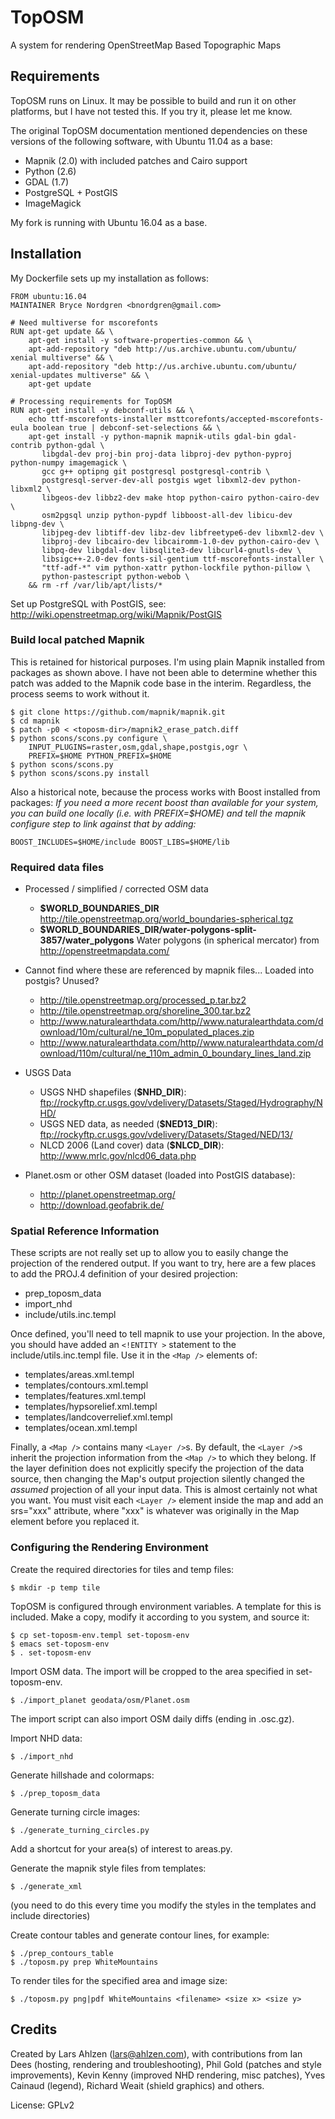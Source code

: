 # TopOSM #

A system for rendering OpenStreetMap Based Topographic Maps


## Requirements ##

TopOSM runs on Linux. It may be possible to build and run it on other platforms, but I have not tested this. If you try it, please let me know.

The original TopOSM documentation mentioned dependencies on these versions of the following software, with Ubuntu 11.04 as a base:

* Mapnik (2.0) with included patches and Cairo support
* Python (2.6)
* GDAL (1.7)
* PostgreSQL + PostGIS
* ImageMagick

My fork is running with Ubuntu 16.04 as a base.


## Installation ##

My Dockerfile sets up my installation as follows: 

```
FROM ubuntu:16.04
MAINTAINER Bryce Nordgren <bnordgren@gmail.com>

# Need multiverse for mscorefonts
RUN apt-get update && \
    apt-get install -y software-properties-common && \
    apt-add-repository "deb http://us.archive.ubuntu.com/ubuntu/ xenial multiverse" && \
    apt-add-repository "deb http://us.archive.ubuntu.com/ubuntu/ xenial-updates multiverse" && \
    apt-get update

# Processing requirements for TopOSM
RUN apt-get install -y debconf-utils && \
    echo ttf-mscorefonts-installer msttcorefonts/accepted-mscorefonts-eula boolean true | debconf-set-selections && \
    apt-get install -y python-mapnik mapnik-utils gdal-bin gdal-contrib python-gdal \
       libgdal-dev proj-bin proj-data libproj-dev python-pyproj python-numpy imagemagick \
       gcc g++ optipng git postgresql postgresql-contrib \
       postgresql-server-dev-all postgis wget libxml2-dev python-libxml2 \
       libgeos-dev libbz2-dev make htop python-cairo python-cairo-dev \
       osm2pgsql unzip python-pypdf libboost-all-dev libicu-dev libpng-dev \
       libjpeg-dev libtiff-dev libz-dev libfreetype6-dev libxml2-dev \
       libproj-dev libcairo-dev libcairomm-1.0-dev python-cairo-dev \
       libpq-dev libgdal-dev libsqlite3-dev libcurl4-gnutls-dev \
       libsigc++-2.0-dev fonts-sil-gentium ttf-mscorefonts-installer \
       "ttf-adf-*" vim python-xattr python-lockfile python-pillow \
       python-pastescript python-webob \
    && rm -rf /var/lib/apt/lists/*
```

Set up PostgreSQL with PostGIS, see:
http://wiki.openstreetmap.org/wiki/Mapnik/PostGIS


### Build local patched Mapnik ###

This is retained for historical purposes. I'm using plain Mapnik installed from packages as shown above. 
I have not been able to determine whether this patch was added to the Mapnik code base in the interim.
Regardless, the process seems to work without it. 

```
$ git clone https://github.com/mapnik/mapnik.git
$ cd mapnik
$ patch -p0 < <toposm-dir>/mapnik2_erase_patch.diff
$ python scons/scons.py configure \
    INPUT_PLUGINS=raster,osm,gdal,shape,postgis,ogr \
    PREFIX=$HOME PYTHON_PREFIX=$HOME
$ python scons/scons.py
$ python scons/scons.py install
```

Also a historical note, because the process works with Boost installed from packages: _If you need a more recent boost than available for your system, you can build one locally (i.e. with PREFIX=$HOME) and tell the mapnik configure step to link against that by adding:_

```
BOOST_INCLUDES=$HOME/include BOOST_LIBS=$HOME/lib
```


### Required data files ###

* Processed / simplified / corrected OSM data
  * __$WORLD_BOUNDARIES_DIR__ http://tile.openstreetmap.org/world_boundaries-spherical.tgz
  * __$WORLD_BOUNDARIES_DIR/water-polygons-split-3857/water_polygons__ Water polygons (in spherical mercator) from http://openstreetmapdata.com/
* Cannot find where these are referenced by mapnik files... Loaded into postgis? Unused? 
  * http://tile.openstreetmap.org/processed_p.tar.bz2
  * http://tile.openstreetmap.org/shoreline_300.tar.bz2
  * http://www.naturalearthdata.com/http//www.naturalearthdata.com/download/10m/cultural/ne_10m_populated_places.zip
  * http://www.naturalearthdata.com/http//www.naturalearthdata.com/download/110m/cultural/ne_110m_admin_0_boundary_lines_land.zip

* USGS Data
  * USGS NHD shapefiles (__$NHD_DIR__): ftp://rockyftp.cr.usgs.gov/vdelivery/Datasets/Staged/Hydrography/NHD/
  * USGS NED data, as needed (__$NED13_DIR__): ftp://rockyftp.cr.usgs.gov/vdelivery/Datasets/Staged/NED/13/
  * NLCD 2006 (Land cover) data (__$NLCD_DIR__): http://www.mrlc.gov/nlcd06_data.php
* Planet.osm or other OSM dataset (loaded into PostGIS database):
  * http://planet.openstreetmap.org/
  * http://download.geofabrik.de/


### Spatial Reference Information ###

These scripts are not really set up to allow you to easily change the projection of the rendered output. If you want
to try, here are a few places to add the PROJ.4 definition of your desired projection: 

* prep_toposm_data
* import_nhd
* include/utils.inc.templ

Once defined, you'll need to tell mapnik to use your projection. In the above, you should have added an `<!ENTITY >` statement to the include/utils.inc.templ file. Use it in the `<Map />` elements of:

* templates/areas.xml.templ
* templates/contours.xml.templ
* templates/features.xml.templ
* templates/hypsorelief.xml.templ
* templates/landcoverrelief.xml.templ
* templates/ocean.xml.templ

Finally, a `<Map />` contains many `<Layer />`s. By default, the `<Layer />`s inherit the projection information from 
the `<Map />` to which they belong. If the layer definition does not explicitly specify the projection of the data source, 
then changing the Map's output projection silently changed the _assumed_ projection of all your input data. This is almost
certainly not what you want. You must visit each `<Layer />` element inside the map and add an srs="xxx" attribute, 
where "xxx" is whatever was originally in the Map element before you replaced it.
  
### Configuring the Rendering Environment ###

Create the required directories for tiles and temp files:

```
$ mkdir -p temp tile
```

TopOSM is configured through environment variables. A template for this is included. Make a copy, modify it according to you system, and source it:

```
$ cp set-toposm-env.templ set-toposm-env
$ emacs set-toposm-env
$ . set-toposm-env
```

Import OSM data. The import will be cropped to the area specified in set-toposm-env.
```
$ ./import_planet geodata/osm/Planet.osm
```

The import script can also import OSM daily diffs (ending in .osc.gz).


Import NHD data:
```
$ ./import_nhd
```

Generate hillshade and colormaps:
```
$ ./prep_toposm_data
```
Generate turning circle images:
```
$ ./generate_turning_circles.py
```


Add a shortcut for your area(s) of interest to areas.py.

Generate the mapnik style files from templates:
```
$ ./generate_xml
```
(you need to do this every time you modify the styles in the
templates and include directories)

Create contour tables and generate contour lines, for example:
```
$ ./prep_contours_table
$ ./toposm.py prep WhiteMountains
```

To render tiles for the specified area and image size:
```
$ ./toposm.py png|pdf WhiteMountains <filename> <size x> <size y>
```

## Credits ##

Created by Lars Ahlzen (lars@ahlzen.com), with contributions from Ian Dees (hosting, rendering and troubleshooting), Phil Gold (patches and style improvements), Kevin Kenny (improved NHD rendering, misc patches), Yves Cainaud (legend), Richard Weait (shield graphics) and others.

License: GPLv2
